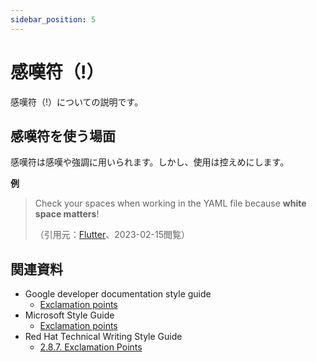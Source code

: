 ```yaml
---
sidebar_position: 5
---
```


# 感嘆符（!）

感嘆符（!）についての説明です。

## 感嘆符を使う場面

感嘆符は感嘆や強調に用いられます。しかし、使用は控えめにします。

**例**

> Check your spaces when working in the YAML file because **white space matters**!
> 
> （引用元：[Flutter](https://docs.flutter.dev/get-started/flutter-for/react-native-devs)、2023-02-15閲覧）

## 関連資料

- Google developer documentation style guide
    - [Exclamation points](https://developers.google.com/style/exclamation-points)
- Microsoft Style Guide
    - [Exclamation points](https://learn.microsoft.com/en-us/style-guide/punctuation-symbol/exclamation-points)
- Red Hat Technical Writing Style Guide
    - [⁠2.8.7. Exclamation Points](https://stylepedia.net/style/6.0/#exclamation)